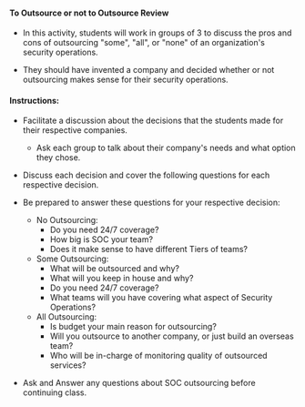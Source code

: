 #### To Outsource or not to Outsource Review

- In this activity, students will work in groups of 3 to discuss the pros and cons of outsourcing "some", "all", or "none" of an organization's security operations.

- They should have invented a company and decided whether or not outsourcing makes sense for their security operations.

#### Instructions:

- Facilitate a discussion about the decisions that the students made for their respective companies.
  - Ask each group to talk about their company's needs and what option they chose.

- Discuss each decision and cover the following questions for each respective decision.
- Be prepared to answer these questions for your respective decision:
  - No Outsourcing:
    - Do you need 24/7 coverage?
    - How big is SOC your team?
    - Does it make sense to have different Tiers of teams?
  - Some Outsourcing:
    - What will be outsourced and why?
    - What will you keep in house and why?
    - Do you need 24/7 coverage?
    - What teams will you have covering what aspect of Security Operations?
  - All Outsourcing:
    - Is budget your main reason for outsourcing?
    - Will you outsource to another company, or just build an overseas team?
    - Who will be in-charge of monitoring quality of outsourced services?

- Ask and Answer any questions about SOC outsourcing before continuing class.

